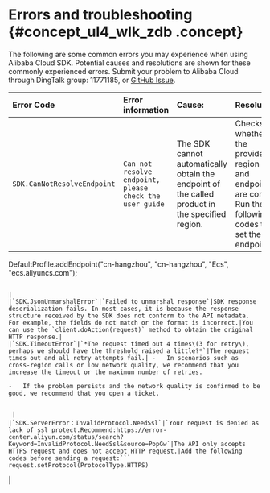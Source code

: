 # Errors and troubleshooting {#concept_ul4_wlk_zdb .concept}

The following are some common errors you may experience when using Alibaba Cloud SDK. Potential causes and resolutions are shown for these commonly experienced errors. Submit your problem to Alibaba Cloud through DingTalk group: 11771185, or [GitHub Issue](https://github.com/aliyun/aliyun-openapi-java-sdk/issues).

|Error Code|Error information|Cause:|Resolution:|
|:---------|:----------------|:-----|:----------|
|`SDK.CanNotResolveEndpoint`|`Can not resolve endpoint, please check the user guide`|The SDK cannot automatically obtain the endpoint of the called product in the specified region.|Checks whether the provided region ID and endpoint are correct. Run the following codes to set the endpoint:```
DefaultProfile.addEndpoint("cn-hangzhou", "cn-hangzhou", "Ecs", "ecs.aliyuncs.com");
```

|
|`SDK.JsonUnmarshalError`|`Failed to unmarshal response`|SDK response deserialization fails. In most cases, it is because the response structure received by the SDK does not conform to the API metadata. For example, the fields do not match or the format is incorrect.|You can use the `client.doAction(request)` method to obtain the original HTTP response.|
|`SDK.TimeoutError`|`*The request timed out 4 times\(3 for retry\), perhaps we should have the threshold raised a little?*`|The request times out and all retry attempts fail.| -   In scenarios such as cross-region calls or low network quality, we recommend that you increase the timeout or the maximum number of retries.

-   If the problem persists and the network quality is confirmed to be good, we recommend that you open a ticket.


 |
|`SDK.ServerError：InvalidProtocol.NeedSsl`|`Your request is denied as lack of ssl protect.Recommend:https://error-center.aliyun.com/status/search?Keyword=InvalidProtocol.NeedSsl&source=PopGw`|The API only accepts HTTPS request and does not accept HTTP request.|Add the following codes before sending a request:```
request.setProtocol(ProtocolType.HTTPS)
```

|

